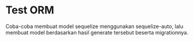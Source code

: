 # Test ORM 

Coba-coba membuat model sequelize menggunakan sequelize-auto, lalu membuat model berdasarkan hasil generate tersebut beserta migrationnya.